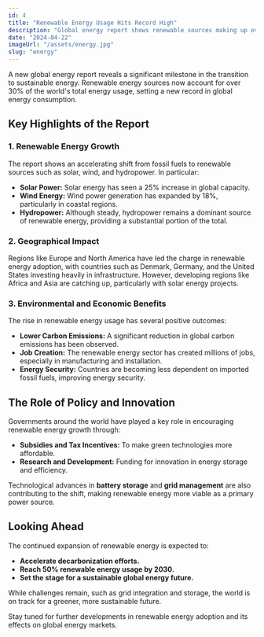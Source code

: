 ```yaml
---
id: 4
title: "Renewable Energy Usage Hits Record High"
description: "Global energy report shows renewable sources making up over 30% of the world's energy usage."
date: "2024-04-22"
imageUrl: "/assets/energy.jpg"
slug: "energy"
---
```



A new global energy report reveals a significant milestone in the transition to sustainable energy. Renewable energy sources now account for over 30% of the world's total energy usage, setting a new record in global energy consumption.

## Key Highlights of the Report

### 1. **Renewable Energy Growth**
The report shows an accelerating shift from fossil fuels to renewable sources such as solar, wind, and hydropower. In particular:
- **Solar Power:** Solar energy has seen a 25% increase in global capacity.
- **Wind Energy:** Wind power generation has expanded by 18%, particularly in coastal regions.
- **Hydropower:** Although steady, hydropower remains a dominant source of renewable energy, providing a substantial portion of the total.

### 2. **Geographical Impact**
Regions like Europe and North America have led the charge in renewable energy adoption, with countries such as Denmark, Germany, and the United States investing heavily in infrastructure. However, developing regions like Africa and Asia are catching up, particularly with solar energy projects.

### 3. **Environmental and Economic Benefits**
The rise in renewable energy usage has several positive outcomes:
- **Lower Carbon Emissions:** A significant reduction in global carbon emissions has been observed.
- **Job Creation:** The renewable energy sector has created millions of jobs, especially in manufacturing and installation.
- **Energy Security:** Countries are becoming less dependent on imported fossil fuels, improving energy security.

## The Role of Policy and Innovation

Governments around the world have played a key role in encouraging renewable energy growth through:
- **Subsidies and Tax Incentives:** To make green technologies more affordable.
- **Research and Development:** Funding for innovation in energy storage and efficiency.

Technological advances in **battery storage** and **grid management** are also contributing to the shift, making renewable energy more viable as a primary power source.

## Looking Ahead

The continued expansion of renewable energy is expected to:
- **Accelerate decarbonization efforts.**
- **Reach 50% renewable energy usage by 2030.**
- **Set the stage for a sustainable global energy future.**

While challenges remain, such as grid integration and storage, the world is on track for a greener, more sustainable future.

Stay tuned for further developments in renewable energy adoption and its effects on global energy markets.
